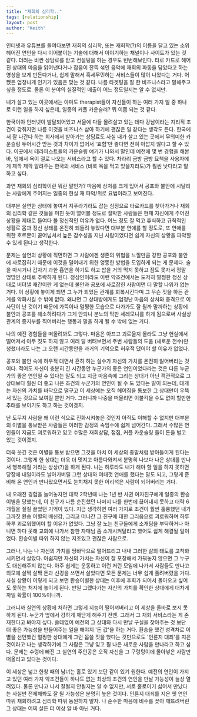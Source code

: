 ```yaml
---
title: "재회의 심리학.."
tags: [relationship]
layout: post
author: "Keith"
---
```


인터넷과 유튜브를 들여다보면 재회의 심리학, 또는 재회학(?)의 이름을 달고 있는 소위 헤어진 연인을 다시 이어붙이는 기술에 대해서 이야기하는 채널이나 사이트가 있는 것 같다. 더러는 비싼 상담료를 받고 컨설팅을 하는 경우도 빈번해보인다. 타로 카드로 헤어진 상대의 마음을 읽어낸다거나 잡음이 잔뜩 섞인 음악에 재회의 파동을 담았다고 하는 영상을 보게 만든다거나, 쉽게 말해서 혹세무민하는 서비스들이 많이 나왔다는 거다. 어쨌든 엄청나게 인기가 있음은 맞는 것 같다. 나름 타겟팅을 잘 한 비즈니스라고 말해주고 싶을 정도로. 물론 이 분야의 실질적인 매출이 어느 정도일지는 알 수 없지만.

내가 살고 있는 이곳에서는 아마도 therapist들이 자신들이 하는 여러 가지 일 중 하나로 이런 일을 하지 싶은데, 일종의 커플 카운슬러? 뭐 이쯤 되는 것 같다. 

한국이야 인터넷이 발달되어있고 서울에 다들 몰려살고 있는 데다 강남이라는 지리적 조건이 갖춰지면 나름 이것을 비즈니스 삼아 하기에 괜찮은 일 같다는 생각도 든다. 한국에서 잘 나간다 하는 회사에서 받아가는 상담료도 사실 내가 살고 있는 곳에서 무의미한 카운슬링 두어시간 받는 것과 차이가 없어서 '효험'만 좋다면 전혀 아깝지 않다고 할 수 있다. 이곳에서 테라피스트들의 카운슬링 얘기가 나와서 말인데 예전에 몇 번 경험을 해본 바, 입에서 욕이 절로 나오는 서비스라고 할 수 있다. 차라리 금방 금방 묘책을 사용자에게 제깍 제깍 알려주는 한국의 서비스 (비록 욕을 먹고 있을지라도)가 훨씬 낫다라고 말하고 싶다.

과연 재회의 심리학이란 뭐란 말인가? 마음에 상처를 크게 입어서 공포와 불안에 시달리는 사람에게 주어지는 일종의 현실 재 파악/위로 요법이라고 보여진다.

대부분 실연한 상태에 놓여서 지푸라기라도 잡는 심정으로 타로카드를 찾아가거나 재회의 심리학 같은 것들을 미친 듯이 열어볼 정도로 절박한 사람들은 현재 자신에게 주어진 상황을 제대로 들여다 볼 정신적인 여유가 없다. 어느 정도 잘 먹고 휴식하고 규칙적인 생활로 몸과 정신 상태를 온전히 되돌려 놓았다면 대부분 연애를 할 정도로, 또 연애를 위한 호르몬이 끓어넘쳐서 높은 감수성을 지닌 사람이었다면 쉽게 자신의 상황을 파악할 수 있게 된다고 생각한다.

문제는 실연의 상황에 직면하면 그 사람에겐 생존의 위협을 느낄만큼 강한 공포와 불안에 사로잡히기 때문에 이것을 덜어내기 위한 엉뚱한 방법을 도입하게 되는 게 문제다. 술을 마시거나 갑자기 과한 흡연을 하기도 하고 밥을 거의 먹지 못하고 잠도 못자서 정말 엉망인 상태로 추락하게 된다. 정상인이라도 이런 악조건에서는 도저히 멀쩡한 정신 상태로 버텨낼 재간이란 게 없는데 불안과 공포에 사로잡힌 사람이면 더 말할 나위가 없는 거다. 이 상황에 놓이게 되면 그 누가 되었든 관계를 회복시킨다며 그 무슨 짓을 하든 관계를 악화시킬 수 밖에 없다. 왜냐면 그 상대방에게도 엄청난 마음의 상처와 충격으로 이 사단이 난 것이기 때문에 가뜩이나 멀쩡한 모습으로 다가가도 잘 될까 말까하는 상황에 불안과 공포를 해소하려다가 그게 안되니 분노의 막판 세레모니를 하게 됨으로써 사실상 관계의 종지부를 찍어버리는 행동과 말을 하게 될 수 밖에 없는 거다. 

나의 예전 경험들을 떠올려봐도 그렇다. 마음은 아프고 괴로울지 몰라도 그냥 현실에서 떨어져서 아무 짓도 하지 않고 여러 달 버텨보면서 주변 사람들의 도움 (새로운 껀수)만 청했더라도 나는 그 오랜 시간동안을 과거의 기억으로 허우적 댔어야 할 이유가 없었다. 

공포와 불안 속에 허우적 대면서 흔히 하는 실수가 자신의 가치를 온전히 잃어버리는 것이다. 적어도 자신이 충분히 긴 시간동안 누군가의 좋은 연인이었다라는 것은 다른 누군가의 좋은 연인일 수 있다는 말도 되고 지금 마음속에 그리는 상대가 아닌 객관적으로 그 상대보다 훨씬 더 좋고 나은 조건의 누군가의 연인이 될 수 도 있다는 말이 되는데, 대개는 자신의 가치를 바닥으로 떨구고 이 세상에는 오직 헤어짐을 통보한 그 상대만이 우뚝 서 있는 것으로 보여질 뿐인 거다. 그러니까 나중을 떠올리면 이불킥을 수도 없이 할만한 추태를 보이기도 하고 하는 것이겠지.

난 도무지 사람을 왜 이런 식으로 진화시켜놓은 것인지 아직도 이해할 수 없지만 대부분의 이별을 통보받은 사람들은 이러한 감정의 속임수에 쉽게 넘어간다. 그래서 수많은 연인들이 지금도 괴로워하고 있고 수많은 재회상담, 점집, 커플 카운슬링 들이 돈을 벌고 있는 것이겠지. 

더욱 웃긴 것은 이별을 통보 받으면 그것을 마치 이 세상의 종말처럼 받아들이게 된다는 것이다. 그렇게 한 상대는 더욱 더 멋지고 아름다와져서 분명히 나보다 나은 상대를 만나서 행복해질 거라는 상상(?)을 하게 된다. 나는 하루라도 내가 해야 할 일을 하지 못하면 당장에 내일이라도 날아가버릴 그런 상대와 여태껏 연애를 했다는 말도 되고, 그렇게 준비해 온 연인과 만나왔으면서도 눈치채지 못한 어리석은 사람이 되어버리는 거다.

내 오래전 경험을 늘어놓자면 대학 2학년때 나는 1년 반 사귄 여자친구에게 일종의 환승 이별을 당했는데, 이 친구가 나름 순진했던 나머지 나를 한번에 끊어내지 못하고 대략 6개월을 질질 끌었던 기억이 있다. 지금 생각하면 여러 가지로 조건이 훨씬 훌륭했던 내가 그까짓 환승 이별의 배신감, 그리고 떠나간 그 친구에 대한 그리움으로 괴로워하며 하루 하루 괴로워했어야 할 이유가 없었다. 그냥 잘 노는 친구들에게 소개팅을 부탁하거나 아니면 하다 못해 교회에 나가서 참한 자매님 좀 소개시켜달라고 했어도 쉽게 해결될 일이었다. 환승이별 따위 하지 않는 지조있고 괜찮은 사람으로. 

그러나, 나는 나 자신의 가치를 땅바닥으로 떨어뜨리고 내내 그러한 삶의 태도를 고착화시키면서 살았다. 아쉽지만 자신의 가치는 자신이 잘 포장해서 가꿔놓지 않으면 그 누구도 대신해주지 않는다. 아주 쉽게는 운동하고 이런 저런 모임에 나가서 사람들도 만나고 외모에 살짝 살짝 돈과 신경을 쓰면서 살았다면 모든 문제는 너무 쉽게 풀려버렸을 거다. 사실 상황이 이렇게 되고 보면 환승이별한 상대는 이후에 후회가 되어서 돌아오고 싶어도 못하는 처지에 놓이게 된다. 만일 그랬다가는 자신의 가치를 확인한 상대에게 대차게 까일 확률이 100%이니까.

그러니까 실연의 상황에 처하면 그렇게 지능이 떨어져버리고 이 세상을 올바로 보지 못하게 된다. 누군가 옆에서 강하게 깨닫게 해주기 전엔. 그래서 그 재회 서비스라는 게 존재한다고 봐야지 싶다. 쓸데없이 예전의 그 상대와 다시 만날 구실을 찾아주는 것 보단 더 좋은 가능성을 만들어주는 일을 해야지 '돈 값'을 하는 거다. 환승을 했건 성격차로 이별을 선언했건 멀쩡한 상대에게 그런 몹쓸 짓을 했다는 것만으로도 '인륜지 대죄'를 지은 것이라고 나는 생각하기에 그 사람은 그냥 잊고 훨 나은 새로운 사람을 만나라고 하고 싶다. 문제는 수렁에 빠진 그 실연의 주인공은 오직 자신을 그 구렁텅이에 몰아넣은 사람만 떠올리고 있다는 것이다.

이 세상은 넓고 한창 때의 남녀는 홀로 있기 보단 같이 있기 원한다. 예전의 연인이 가지고 있던 여러 가지 악조건들이 하나도 없는 최상의 조건의 연인을 만날 가능성이 늘상 열려있다. 물론 만나고 나서 잘될지 안될지는 알 수 없지만, 서로 홀로이기 싫어서 만났다는 사실만 전제해봐도 잘 될 가능성은 분명히 높은 것이다. 인륜지 대죄를 지은 옛 연인 따위 재회하려고 심리학 따위 동원하지 말자. 나 순수한 마음에 비수를 꽂아 깨뜨려버린 그 상대는 어찌 살든 더 이상 알 바 아닌 거다.